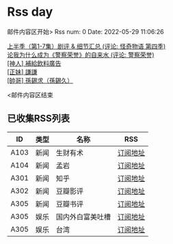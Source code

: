 # Rss day

邮件内容区开始>
Rss num: 0  Date: 2022-05-29 11:06:26 <br/>

<a href='https://movie.douban.com/review/14424800/'>上半季（第1-7集）剧评 & 细节汇总 (评论: 怪奇物语 第四季)</a><br/>
<a href='https://movie.douban.com/review/14424798/'>论我为什么成为《警察荣誉》的自来水 (评论: 警察荣誉)</a><br/>
<a href='https://www.ptt.cc/bbs/Beauty/M.1653791020.A.543.html'>[神人] 補給飲料廣告</a><br/>
<a href='https://www.ptt.cc/bbs/Beauty/M.1653789113.A.C41.html'>[正妹] 謙謙</a><br/>
<a href='https://www.ptt.cc/bbs/Beauty/M.1653785331.A.3B9.html'>[帥哥] 孫錫求（孫錫久）</a><br/>


<邮件内容区结束

## 已收集RSS列表

| ID | 类型 | 名称  | RSS  |
| -- | -- | -- | -- | 
| A103  | 新闻 | 生财有术 | [订阅地址](https://scys.info/feed) |
| A104  | 新闻 | 孟岩  | [订阅地址](https://feedpress.me/wx-dreamytalks) |
| A301  | 新闻 | 知乎 | [订阅地址](https://www.zhihu.com/rss) |
| A302  | 新闻 | 豆瓣影评 | [订阅地址](https://www.douban.com/feed/review/movie) |
| A305  | 新闻 | 豆瓣书评 | [订阅地址](https://www.douban.com/feed/review/book) |
| A305  | 娱乐 | 国内外白富美吐槽 | [订阅地址](http://rsshub.v2fy.com:1200/weibo/user/5323541229) |
| A305  | 娱乐 | 台湾 | [订阅地址](https://www.ptt.cc/atom/beauty.xml) |
